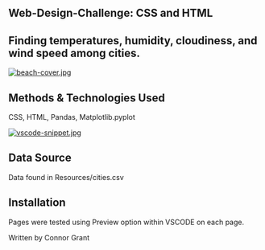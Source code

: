## Web-Design-Challenge: CSS and HTML
## Finding temperatures, humidity, cloudiness, and wind speed among cities.

[![beach-cover.jpg](https://i.postimg.cc/dVNKSbJq/beach-cover.jpg)](https://postimg.cc/QF7PFnBP)

## Methods & Technologies Used  
CSS, HTML, Pandas, Matplotlib.pyplot

[![vscode-snippet.jpg](https://i.postimg.cc/tJ45fMqj/vscode-snippet.jpg)](https://postimg.cc/Pp0YvKv3)




## Data Source

Data found in Resources/cities.csv

## Installation

Pages were tested using Preview option within VSCODE on each page.







Written by Connor Grant



